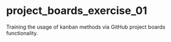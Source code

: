 # project_boards_exercise_01
Training the usage of kanban methods via GitHub project boards functionality. 
